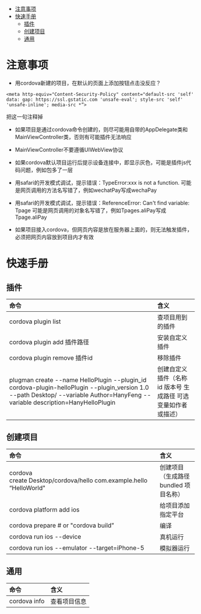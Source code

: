 
<!-- TOC depthFrom:1 depthTo:6 withLinks:1 updateOnSave:1 orderedList:0 -->

- [注意事项](#注意事项)
- [快速手册](#快速手册)
	- [插件](#插件)
	- [创建项目](#创建项目)
	- [通用](#通用)

<!-- /TOC -->

# 注意事项

- 用cordova新建的项目，在默认的页面上添加按钮点击没反应？

```
<meta http-equiv="Content-Security-Policy" content="default-src 'self' data: gap: https://ssl.gstatic.com 'unsafe-eval'; style-src 'self' 'unsafe-inline'; media-src *”>
```
把这一句注释掉

- 如果项目是通过cordova命令创建的，则尽可能用自带的AppDelegate类和MainViewController类，否则有可能插件无法响应

- MainViewController不要遵循UIWebView协议

- 如果cordova默认项目运行后提示设备连接中，即显示灰色，可能是插件js代码问题，例如包多了一层

- 用safari的开发模式调试，提示错误：TypeError:xxx is not a function. 可能是网页调用的方法名写错了，例如wechatPay写成wechaPay
- 用safari的开发模式调试，提示错误：ReferenceError: Can't find variable: Tpage 可能是网页调用的对象名写错了，例如Tpages.aliPay写成Tpage.aliPay
- 如果项目接入cordova，但网页内容是放在服务器上面的，则无法触发插件，必须把网页内容放到项目内才有效

# 快速手册

## 插件

命令|含义
:-|:-|
cordova plugin list |查项目用到的插件
cordova plugin add 插件路径 |安装自定义插件
cordova plugin remove 插件id |移除插件
plugman create --name HelloPlugin --plugin_id cordova-plugin-helloPlugin --plugin_version 1.0 --path Desktop/ --variable Author=HanyFeng --variable description=HanyHelloPlugin |创建自定义插件（名称 id 版本号 生成路径 可选变量如作者或描述）

## 创建项目

命令|含义
:-|:-|
cordova create Desktop/cordova/hello com.example.hello “HelloWorld" |创建项目（生成路径 bundled 项目名称）
cordova platform add ios |给项目添加指定平台
cordova prepare # or "cordova build” |编译
cordova run ios --device |真机运行
cordova run ios --emulator --target=iPhone-5 |模拟器运行

## 通用

命令|含义
:-|:-|
cordova info |查看项目信息
